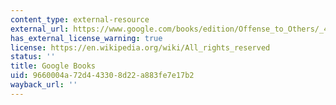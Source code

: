 ```yaml
---
content_type: external-resource
external_url: https://www.google.com/books/edition/Offense_to_Others/_4O3uhyZi4gC?hl=en&gbpv=1
has_external_license_warning: true
license: https://en.wikipedia.org/wiki/All_rights_reserved
status: ''
title: Google Books
uid: 9660004a-72d4-4330-8d22-a883fe7e17b2
wayback_url: ''
---
```

